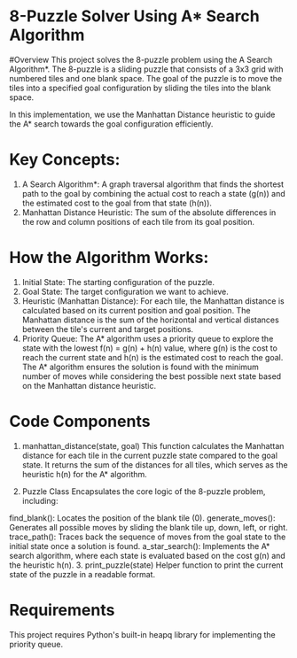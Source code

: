 # 8-Puzzle Solver Using A* Search Algorithm
#Overview
This project solves the 8-puzzle problem using the A Search Algorithm*. The 8-puzzle is a sliding puzzle that consists of a 3x3 grid with numbered tiles and one blank space. The goal of the puzzle is to move the tiles into a specified goal configuration by sliding the tiles into the blank space.

In this implementation, we use the Manhattan Distance heuristic to guide the A* search towards the goal configuration efficiently.

# Key Concepts:
1) A Search Algorithm*: A graph traversal algorithm that finds the shortest path to the goal by combining the actual cost to reach a state (g(n)) and the estimated cost to the goal from that state (h(n)).
2) Manhattan Distance Heuristic: The sum of the absolute differences in the row and column positions of each tile from its goal position.
# How the Algorithm Works:
1) Initial State: The starting configuration of the puzzle.
2) Goal State: The target configuration we want to achieve.
3) Heuristic (Manhattan Distance): For each tile, the Manhattan distance is calculated based on its current position and goal position. The Manhattan distance is the sum of the horizontal and vertical distances between the tile's current and target positions.
4) Priority Queue: The A* algorithm uses a priority queue to explore the state with the lowest f(n) = g(n) + h(n) value, where g(n) is the cost to reach the current state and h(n) is the estimated cost to reach the goal.
The A* algorithm ensures the solution is found with the minimum number of moves while considering the best possible next state based on the Manhattan distance heuristic.

# Code Components
1. manhattan_distance(state, goal)
This function calculates the Manhattan distance for each tile in the current puzzle state compared to the goal state. It returns the sum of the distances for all tiles, which serves as the heuristic h(n) for the A* algorithm.

2. Puzzle Class
Encapsulates the core logic of the 8-puzzle problem, including:

find_blank(): Locates the position of the blank tile (0).
generate_moves(): Generates all possible moves by sliding the blank tile up, down, left, or right.
trace_path(): Traces back the sequence of moves from the goal state to the initial state once a solution is found.
a_star_search(): Implements the A* search algorithm, where each state is evaluated based on the cost g(n) and the heuristic h(n).
3. print_puzzle(state)
Helper function to print the current state of the puzzle in a readable format.

# Requirements
This project requires Python's built-in heapq library for implementing the priority queue.
